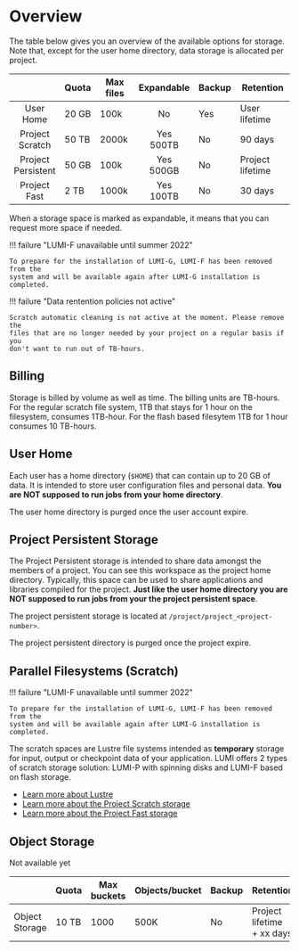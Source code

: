 # Overview

[lustre]: parallel/lustre.md
[lumif]: parallel/lumif.md 
[lumip]: parallel/lumip.md 

The table below gives you an overview of the available options for storage. Note
that, except for the user home directory, data storage is allocated per project.

|                       | Quota | Max files | Expandable   | Backup | Retention        |
|:---------------------:|-------|-----------|:------------:|--------|------------------|
| User<br>Home          | 20 GB | 100k      | No           | Yes    | User lifetime    |
| Project<br>Scratch    | 50 TB | 2000k     | Yes<br>500TB | No     | 90 days          |
| Project<br>Persistent | 50 GB | 100k      | Yes<br>500GB | No     | Project lifetime |
| Project<br>Fast       |  2 TB | 1000k     | Yes<br>100TB | No     | 30 days          |

When a storage space is marked as expandable, it means that you can request 
more space if needed.

!!! failure "LUMI-F unavailable until summer 2022"

    To prepare for the installation of LUMI-G, LUMI-F has been removed from the
    system and will be available again after LUMI-G installation is completed.

!!! failure "Data rentention policies not active"

    Scratch automatic cleaning is not active at the moment. Please remove the 
    files that are no longer needed by your project on a regular basis if you 
    don't want to run out of TB-hours.

## Billing

Storage is billed by volume as well as time. The billing units are TB-hours. For
the regular scratch file system, 1TB that stays for 1 hour on the filesystem, 
consumes 1TB-hour. For the flash based filesytem 1TB for 1 hour consumes 
10 TB-hours.

## User Home

Each user has a home directory (`$HOME`) that can contain up to 20 GB of data. 
It is intended to store user configuration files and personal data. **You are
NOT supposed to run jobs from your home directory**.

The user home directory is purged once the user account expire.

## Project Persistent Storage

The Project Persistent storage is intended to share data amongst the members of
a project. You can see this workspace as the project home directory. Typically, 
this space can be used to share applications and libraries compiled for the 
project. **Just like the user home directory you are NOT supposed to run jobs 
from your the project persistent space**.

The project persistent storage is located at `/project/project_<project-number>`.

The project persistent directory is purged once the project expire.

## Parallel Filesystems (Scratch)

!!! failure "LUMI-F unavailable until summer 2022"

    To prepare for the installation of LUMI-G, LUMI-F has been removed from the
    system and will be available again after LUMI-G installation is completed.

The scratch spaces are Lustre file systems intended as **temporary** storage for
input, output or checkpoint data of your application. LUMI offers 2 types of 
scratch storage solution: LUMI-P with spinning disks and LUMI-F based on flash 
storage.

- [Learn more about Lustre][lustre]
- [Learn more about the Project Scratch storage][lumip]
- [Learn more about the Project Fast storage][lumif]

## Object Storage

Not available yet

|                 | Quota | Max buckets | Objects/bucket | Backup | Retention                      |
|-----------------|-------|-------------|----------------|--------|--------------------------------|
| Object Storage  | 10 TB | 1000        | 500K           | No     | Project lifetime<br> + xx days |

